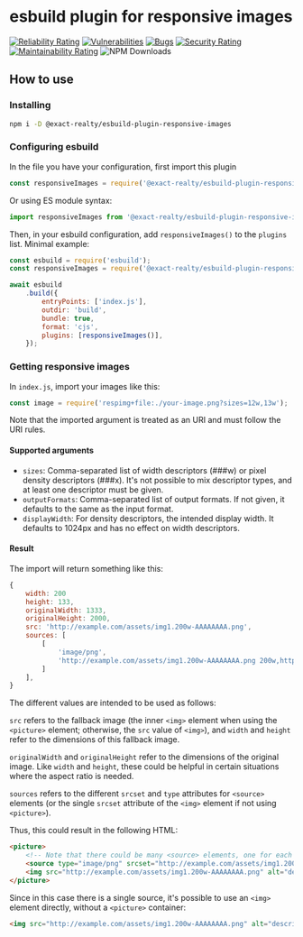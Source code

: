 # esbuild plugin for responsive images

 [![Reliability Rating](https://sonarcloud.io/api/project_badges/measure?project=Exact-Realty_esbuild-plugin-responsive-images&metric=reliability_rating)](https://sonarcloud.io/summary/new_code?id=Exact-Realty_esbuild-plugin-responsive-images)
 [![Vulnerabilities](https://sonarcloud.io/api/project_badges/measure?project=Exact-Realty_esbuild-plugin-responsive-images&metric=vulnerabilities)](https://sonarcloud.io/summary/new_code?id=Exact-Realty_esbuild-plugin-responsive-images)
 [![Bugs](https://sonarcloud.io/api/project_badges/measure?project=Exact-Realty_esbuild-plugin-responsive-images&metric=bugs)](https://sonarcloud.io/summary/new_code?id=Exact-Realty_esbuild-plugin-responsive-images)
 [![Security Rating](https://sonarcloud.io/api/project_badges/measure?project=Exact-Realty_esbuild-plugin-responsive-images&metric=security_rating)](https://sonarcloud.io/summary/new_code?id=Exact-Realty_esbuild-plugin-responsive-images)
 [![Maintainability Rating](https://sonarcloud.io/api/project_badges/measure?project=Exact-Realty_esbuild-plugin-responsive-images&metric=sqale_rating)](https://sonarcloud.io/summary/new_code?id=Exact-Realty_esbuild-plugin-responsive-images)
 ![NPM Downloads](https://img.shields.io/npm/dw/@exact-realty/esbuild-plugin-responsive-images?style=flat-square)

## How to use

### Installing

```sh
npm i -D @exact-realty/esbuild-plugin-responsive-images
```

### Configuring esbuild

In the file you have your configuration, first import this plugin

```js
const responsiveImages = require('@exact-realty/esbuild-plugin-responsive-images');
```

Or using ES module syntax:

```js
import responsiveImages from '@exact-realty/esbuild-plugin-responsive-images';
```

Then, in your esbuild configuration, add `responsiveImages()` to the `plugins` list. Minimal example:

```js
const esbuild = require('esbuild');
const responsiveImages = require('@exact-realty/esbuild-plugin-responsive-images');

await esbuild
	.build({
		entryPoints: ['index.js'],
		outdir: 'build',
		bundle: true,
		format: 'cjs',
		plugins: [responsiveImages()],
	});
```

### Getting responsive images

In `index.js`, import your images like this:

```js
const image = require('respimg+file:./your-image.png?sizes=12w,13w');
```

Note that the imported argument is treated as an URI and must follow the URI rules.


#### Supported arguments

- `sizes`: Comma-separated list of width descriptors (###w) or pixel density descriptors (###x). It's not possible to mix descriptor types, and at least one descriptor must be given.
- `outputFormats`: Comma-separated list of output formats. If not given, it defaults to the same as the input format.
- `displayWidth`: For density descriptors, the intended display width. It defaults to 1024px and has no effect on width descriptors.

#### Result

The import will return something like this:

```js
{
	width: 200
	height: 133,
	originalWidth: 1333,
	originalHeight: 2000,
	src: 'http://example.com/assets/img1.200w-AAAAAAAA.png',
	sources: [
		[
			'image/png',
			'http://example.com/assets/img1.200w-AAAAAAAA.png 200w,http://example.com/assets/img1.300w-BBBBBBBB.png 300w'
		]
	],
}
```

The different values are intended to be used as follows:

`src` refers to the fallback image (the inner `<img>` element when using the `<picture>` element; otherwise, the `src` value of `<img>`), and `width` and `height` refer to the dimensions of this fallback image.

`originalWidth` and `originalHeight` refer to the dimensions of the original image. Like `width` and `height`, these could be helpful in certain situations where the aspect ratio is needed.

`sources` refers to the different `srcset` and `type` attributes for `<source>` elements (or the single `srcset` attribute of the `<img>` element if not using `<picture>`).

Thus, this could result in the following HTML:

```html
<picture>
	<!-- Note that there could be many <source> elements, one for each entry in the sources array -->
	<source type="image/png" srcset="http://example.com/assets/img1.200w-AAAAAAAA.png 200w,http://example.com/assets/img1.300w-BBBBBBBB.png 300w" sizes="100%" />
	<img src="http://example.com/assets/img1.200w-AAAAAAAA.png" alt="description" />
</picture>
```

Since in this case there is a single source, it's possible to use an `<img>` element directly, without a `<picture>` container:

```html
<img src="http://example.com/assets/img1.200w-AAAAAAAA.png" alt="description" srcset="http://example.com/assets/img1.200w-AAAAAAAA.png 200w,http://example.com/assets/img1.300w-BBBBBBBB.png 300w" sizes="100%" />
```

